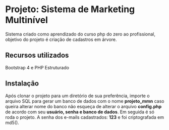 
# Projeto: Sistema de Marketing Multinível

Sistema criado como aprendizado do curso php do zero ao profissional, objetivo do projeto é criação de cadastros em árvore.

## Recursos utilizados
Bootstrap 4 e PHP Estruturado

## Instalação
Após clonar o projeto para um diretório de sua preferência, importe o arquivo SQL para gerar um banco de dados com o nome **projeto_mmn** caso queira alterar nome do banco não esqueça de alterar o arquivo **config.php** de acordo com seu **usuário, senha e banco de dados**. Em seguida é só roda o projeto. A senha dos e-mails cadastrados: **123** e foi criptografada em md5().